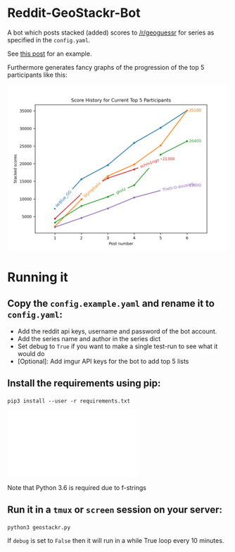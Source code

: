 # Reddit-GeoStackr-Bot

A bot which posts stacked (added) scores to [/r/geoguessr](https://reddit.com/r/geoguessr) for series as specified in the `config.yaml`.

See [this post](https://www.reddit.com/r/geoguessr/comments/jcs257/3_october_streak_stacker_7/g9373r3?utm_source=share&utm_medium=web2x&context=3) for an example.

Furthermore generates fancy graphs of the progression of the top 5 participants like this:

![Graph of top 5 participants of a series](media/graph.png)


# Running it

## Copy the `config.example.yaml` and rename it to `config.yaml`:

* Add the reddit api keys, username and password of the bot account.
* Add the series name and author in the series dict
* Set debug to `True` if you want to make a single test-run to see what it would do
* [Optional]: Add imgur API keys for the bot to add top 5 lists

## Install the requirements using pip:

`pip3 install --user -r requirements.txt`

![](requirements.txt)

Note that Python 3.6 is required due to f-strings

## Run it in a `tmux` or `screen` session on your server:

`python3 geostackr.py`

If `debug` is set to `False` then it will run in a while True loop every 10 minutes.
